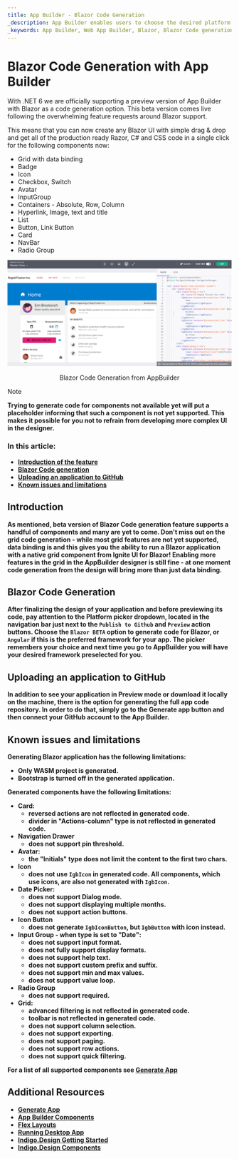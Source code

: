 ```yaml
---
title: App Builder - Blazor Code Generation
_description: App Builder enables users to choose the desired platform for code and app generation.
_keywords: App Builder, Web App Builder, Blazor, Blazor Code generation, Blazor Appp Generation, Blazor UI App Builder, App Builder Blazor Support
---
```

# Blazor Code Generation with App Builder

With .NET 6 we are officially supporting a preview version of App Builder with Blazor as a code generation option. This beta version comes live following the overwhelming feature requests around Blazor support.

This means that you can now create any Blazor UI with simple drag & drop and get all of the production ready Razor, C# and CSS code in a single click for the following components now:

- Grid with data binding
- Badge
- Icon
- Checkbox, Switch
- Avatar
- InputGroup
- Containers - Absolute, Row, Column
- Hyperlink, Image, text and title
- List
- Button, Link Button
- Card
- NavBar
- Radio Group

<img class="responsive-img" src="./images/blazor-introduction.png" />
<p style="text-align:center;">Blazor Code Generation from AppBuilder</p>

> [!NOTE]
><b>Trying to generate code for components not available yet will put a placeholder informing that such a component is not yet supported. This makes it possible for you not to refrain from developing more complex UI in the designer.

### In this article:
* <a href="#introduction">Introduction of the feature</a>
* <a href="#blazor-code-generation">Blazor Code generation</a>
* <a href="#uploading-an-application-to-github">Uploading an application to GitHub</a>
* <a href="#known-issues-and-limitations">Known issues and limitations</a>

## Introduction
As mentioned, beta version of Blazor Code generation feature supports a handful of components and many are yet to come. Don't miss out on the grid code generation - while most grid features are not yet supported, data binding is and this gives you the ability to run a Blazor application with a native grid component from Ignite UI for Blazor! Enabling more features in the grid in the AppBuilder designer is still fine - at one moment code generation from the design will bring more than just data binding.

## Blazor Code Generation
After finalizing the design of your application and before previewing its code, pay attention to the Platform picker dropdown, located in the navigation bar just next to the `Publish to Github` and `Preview` action buttons. Choose the `Blazor BETA` option to generate code for Blazor, or `Angular` if this is the preferred framework for your app. The picker remembers your choice and next time you go to AppBuilder you will have your desired framework preselected for you.

## Uploading an application to GitHub
In addition to see your application in Preview mode or download it locally on the machine, there is the option for generating the full app code repository. In order to do that, simply go to the Generate app button and then connect your GitHub account to the App Builder.

## Known issues and limitations
Generating Blazor application has the following limitations:
- Only WASM project is generated.
- Bootstrap is turned off in the generated application.

Generated components have the following limitations:

- Card:
    - reversed actions are not reflected in generated code.
    - divider in "Actions-column" type is not reflected in generated code.
- Navigation Drawer
    - does not support pin threshold.
- Avatar:
    - the "Initials" type does not limit the content to the first two chars.
- Icon
    - does not use `IgbIcon` in generated code. All components, which use icons, are also not generated with `IgbIcon`.
- Date Picker:
    - does not support Dialog mode.
    - does not support displaying multiple months.
    - does not support action buttons.
- Icon Button
    - does not generate `IgbIconButton`, but `IgbButton` with icon instead.
- Input Group - when type is set to "Date":
    - does not support input format.
    - does not fully support display formats.
    - does not support help text.
    - does not support custom prefix and suffix.
    - does not support min and max values.
    - does not support value loop.
- Radio Group
    - does not support required.
- Grid:
    - advanced filtering is not reflected in generated code.
    - toolbar is not reflected in generated code.
    - does not support column selection.
    - does not support exporting.
    - does not support paging.
    - does not support row actions.
    - does not support quick filtering.

For a list of all supported components see [Generate App](generate-app/generate-app-overview.md#supported-components)

## Additional Resources

<div class="divider--half"></div>

* [Generate App](./generate-app/generate-app-overview.md)
* [App Builder Components](indigo-design-app-builder-components.md)
* [Flex Layouts](flex-layouts/flex-layouts.md)
* [Running Desktop App](running-desktop-app.md)
* [Indigo.Design Getting Started](https://www.infragistics.com/products/indigo-design/help/getting-started)
* [Indigo.Design Components](https://www.infragistics.com/products/indigo-design/help/components/components-overview)
